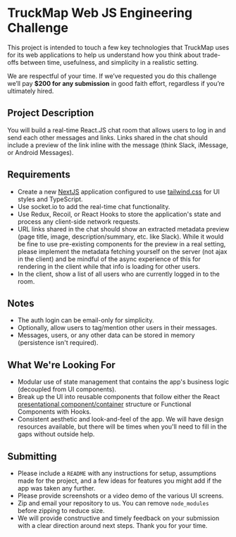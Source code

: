 # TruckMap Web JS Engineering Challenge

This project is intended to touch a few key technologies that TruckMap uses for its web applications to help us understand how you think about trade-offs between time, usefulness, and simplicity in a realistic setting.

We are respectful of your time. If we’ve requested you do this challenge we’ll pay **$200 for any submission** in good faith effort, regardless if you’re ultimately hired.

## Project Description

You will build a real-time React.JS chat room that allows users to log in and send each other messages and links.  Links shared in the chat should include a preview of the link inline with the message (think Slack, iMessage, or Android Messages).

## Requirements

- Create a new [NextJS](https://nextjs.org) application configured to use [tailwind.css](https://tailwindcss.com) for UI styles and TypeScript.
- Use socket.io to add the real-time chat functionality.
- Use Redux, Recoil, or React Hooks to store the application's state and process any client-side network requests.
- URL links shared in the chat should show an extracted metadata preview (page title, image, description/summary, etc. like Slack).  While it would be fine to use pre-existing components for the preview in a real setting, please implement the metadata fetching yourself on the server (not ajax in the client) and be mindful of the async experience of this for rendering in the client while that info is loading for other users.
- In the client, show a list of all users who are currently logged in to the room.

## Notes
- The auth login can be email-only for simplicity.
- Optionally, allow users to tag/mention other users in their messages.
- Messages, users, or any other data can be stored in memory (persistence isn't required).

## What We're Looking For

- Modular use of state management that contains the app's business logic (decoupled from UI components).
- Break up the UI into reusable components that follow either the React [presentational component/container](https://medium.com/@dan_abramov/smart-and-dumb-components-7ca2f9a7c7d0) structure or Functional Components with Hooks.
- Consistent aesthetic and look-and-feel of the app.  We will have design resources available, but there will be times when you'll need to fill in the gaps without outside help.

## Submitting

- Please include a `README` with any instructions for setup, assumptions made for the project, and a few ideas for features you might add if the app was taken any further.
- Please provide screenshots or a video demo of the various UI screens.
- Zip and email your repository to us. You can remove `node_modules` before zipping to reduce size.
- We will provide constructive and timely feedback on your submission with a clear direction around next steps.  Thank you for your time.
